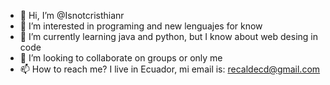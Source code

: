 - 👋 Hi, I’m @Isnotcristhianr
- 👀 I’m interested in programing and new lenguajes for know
- 🌱 I’m currently learning java and python, but I know about web desing in code
- 💞️ I’m looking to collaborate on groups or only me
- 📫 How to reach me? I live in Ecuador, mi email is: recaldecd@gmail.com 

<!---
Isnotcristhianr/Isnotcristhianr is a ✨ special ✨ repository because its `README.md` (this file) appears on your GitHub profile.
You can click the Preview link to take a look at your changes.
--->
